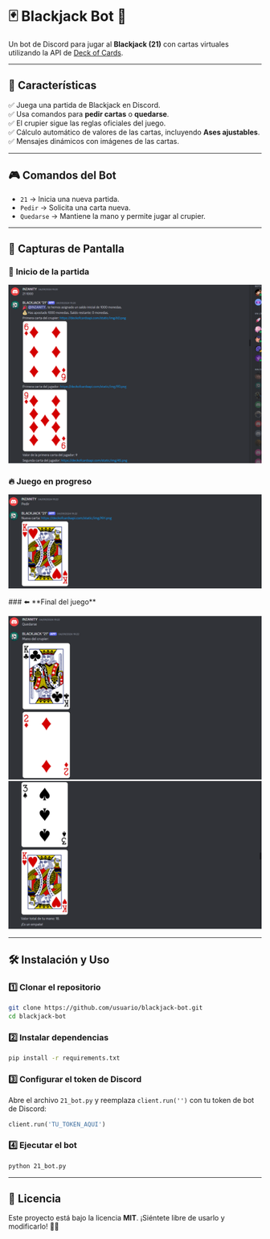 # 🃏 Blackjack Bot 🎰

Un bot de Discord para jugar al **Blackjack (21)** con cartas virtuales utilizando la API de [Deck of Cards](https://www.deckofcardsapi.com/).

---

## 🚀 **Características**
✅ Juega una partida de Blackjack en Discord.  
✅ Usa comandos para **pedir cartas** o **quedarse**.  
✅ El crupier sigue las reglas oficiales del juego.  
✅ Cálculo automático de valores de las cartas, incluyendo **Ases ajustables**.  
✅ Mensajes dinámicos con imágenes de las cartas.  

---

## 🎮 **Comandos del Bot**

- `21` → Inicia una nueva partida.
- `Pedir` → Solicita una carta nueva.
- `Quedarse` → Mantiene la mano y permite jugar al crupier.

---

## 📸 **Capturas de Pantalla**

### 🎴 **Inicio de la partida**
<p align="center">
  <img src="./assets/inicio.png" alt="Inicio del juego">
</p>

### 🔥 **Juego en progreso**
<p align="center">
  <img src="./assets/juego.png" alt="Juego en progreso">
</p>
### ⬅️ **Final del juego**
<p align="center">
  <img src="./assets/parte1.png" alt="Juego en progreso">
  <img src="./assets/parte2.png" alt="Juego en progreso">
</p>

---

## 🛠 **Instalación y Uso**

### 1️⃣ **Clonar el repositorio**  
```sh
git clone https://github.com/usuario/blackjack-bot.git
cd blackjack-bot
```

### 2️⃣ **Instalar dependencias**  
```sh
pip install -r requirements.txt
```

### 3️⃣ **Configurar el token de Discord**  
Abre el archivo `21_bot.py` y reemplaza `client.run('')` con tu token de bot de Discord:
```python
client.run('TU_TOKEN_AQUI')
```

### 4️⃣ **Ejecutar el bot**  
```sh
python 21_bot.py
```

---

## 📝 **Licencia**
Este proyecto está bajo la licencia **MIT**. ¡Siéntete libre de usarlo y modificarlo! 🎲✨

